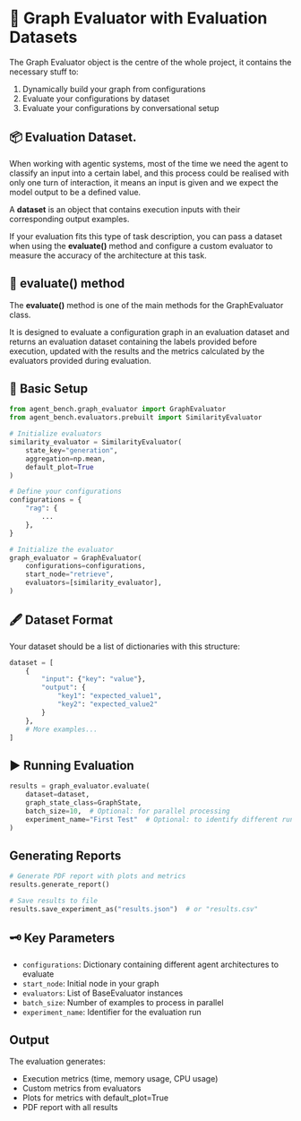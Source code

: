 # 🧬 Graph Evaluator with Evaluation Datasets

The Graph Evaluator object is the centre of the whole project, it contains the necessary stuff to:

1. Dynamically build your graph from configurations
2. Evaluate your configurations by dataset
3. Evaluate your configurations by conversational setup

## 📦 Evaluation Dataset.

When working with agentic systems, most of the time we need the agent to classify an input into a certain label, and this process could be realised with only one turn of interaction, it means an input is given and we expect the model output to be a defined value.

A **dataset** is an object that contains execution inputs with their corresponding output examples.

If your evaluation fits this type of task description, you can pass a dataset when using the **evaluate()** method and configure a custom evaluator to measure the accuracy of the architecture at this task.

## 📡 evaluate() method

The **evaluate()** method is one of the main methods for the GraphEvaluator class. 

It is designed to evaluate a configuration graph in an evaluation dataset and returns an evaluation dataset containing the labels provided before execution, updated with the results and the metrics calculated by the evaluators provided during evaluation.

## 🧰 Basic Setup

```python
from agent_bench.graph_evaluator import GraphEvaluator
from agent_bench.evaluators.prebuilt import SimilarityEvaluator

# Initialize evaluators
similarity_evaluator = SimilarityEvaluator(
    state_key="generation",
    aggregation=np.mean,
    default_plot=True
)

# Define your configurations
configurations = {
    "rag": {
        ...
    },
}

# Initialize the evaluator
graph_evaluator = GraphEvaluator(
    configurations=configurations,
    start_node="retrieve",
    evaluators=[similarity_evaluator],
)
```

## 🖋 Dataset Format
Your dataset should be a list of dictionaries with this structure:
```python
dataset = [
    {
        "input": {"key": "value"},
        "output": {
            "key1": "expected_value1",
            "key2": "expected_value2"
        }
    },
    # More examples...
]
```

## ▶️ Running Evaluation

```python
results = graph_evaluator.evaluate(
    dataset=dataset,
    graph_state_class=GraphState,
    batch_size=10,  # Optional: for parallel processing
    experiment_name="First Test"  # Optional: to identify different runs
)
```

## Generating Reports

```python
# Generate PDF report with plots and metrics
results.generate_report()

# Save results to file
results.save_experiment_as("results.json")  # or "results.csv"
```

## 🗝 Key Parameters

- `configurations`: Dictionary containing different agent architectures to evaluate
- `start_node`: Initial node in your graph
- `evaluators`: List of BaseEvaluator instances
- `batch_size`: Number of examples to process in parallel
- `experiment_name`: Identifier for the evaluation run

## Output

The evaluation generates:
- Execution metrics (time, memory usage, CPU usage)
- Custom metrics from evaluators
- Plots for metrics with default_plot=True
- PDF report with all results
